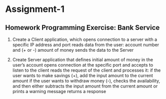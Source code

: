 # Assignment-1

## Homework Programming Exercise: Bank Service

1. Create a Client application, which
opens connection to a server with a specific IP address and port
reads data from the user: account number and (+ or -) amount of money
sends the data to the Server

2. Create Server application that defines initial amount of money in the user’s account opens connection at the specific port and accepts to listen to the client
reads the request of the client and processes it:
if the user wants to make savings (+), add the input amount to the current amount
if the user wants to withdraw money (-), checks the availability, and then either subtracts the input amount from the current amount or prints a warning message
returns a response